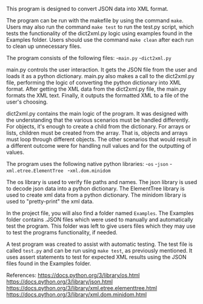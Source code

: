 This program is designed to convert JSON data into XML format. 

The program can be run with the makefile by using the command `make`.
Users may also run the command `make test` to run the test.py script, which tests the functionality of the dict2xml.py logic using examples found in the Examples folder.
Users should use the command `make clean` after each run to clean up unnecessary files. 

The program consists of the following files:
    -`main.py`
    -`dict2xml.py`

main.py controls the user interaction. It gets the JSON file from the user and loads it as a python dictionary. main.py also makes a call to the dict2xml.py file, performing the logic of converting the python dictionary into XML format. After getting the XML data from the dict2xml.py file, the main.py formats the XML text. Finally, it outputs the formatted XML to a file of the user's choosing.

dict2xml.py contains the main logic of the program. It was designed with the understanding that the various scenarios must be handled differently. For objects, it's enough to create a child from the dictionary. For arrays or lists, children must be created from the array. That is, objects and arrays must loop through different objects. The other scenarios that would result in a different outcome were for handling null values and for the outputting of values. 

The program uses the following native python libraries:
    -`os`
    -`json`
    -`xml.etree.ElementTree `
    -`xml.dom.minidom`

The os library is used to verify file paths and names. 
The json library is used to decode json data into a python dictionary.
The ElementTree library is used to create xml data from a python dictionary. 
The minidom library is used to "pretty-print" the xml data. 

In the project file, you will also find a folder named `Examples`. The Examples folder contains .JSON files which were used to manually and automatically test the program. This folder was left to give users files which they may use to test the programs functionality, if needed.

A test program was created to assist with automatic testing. The test file is called `test.py` and can be run using `make test`, as previously mentioned. It uses assert statements to test for expected XML results using the JSON files found in the Examples folder. 

References:
https://docs.python.org/3/library/os.html
https://docs.python.org/3/library/json.html
https://docs.python.org/3/library/xml.etree.elementtree.html
https://docs.python.org/3/library/xml.dom.minidom.html